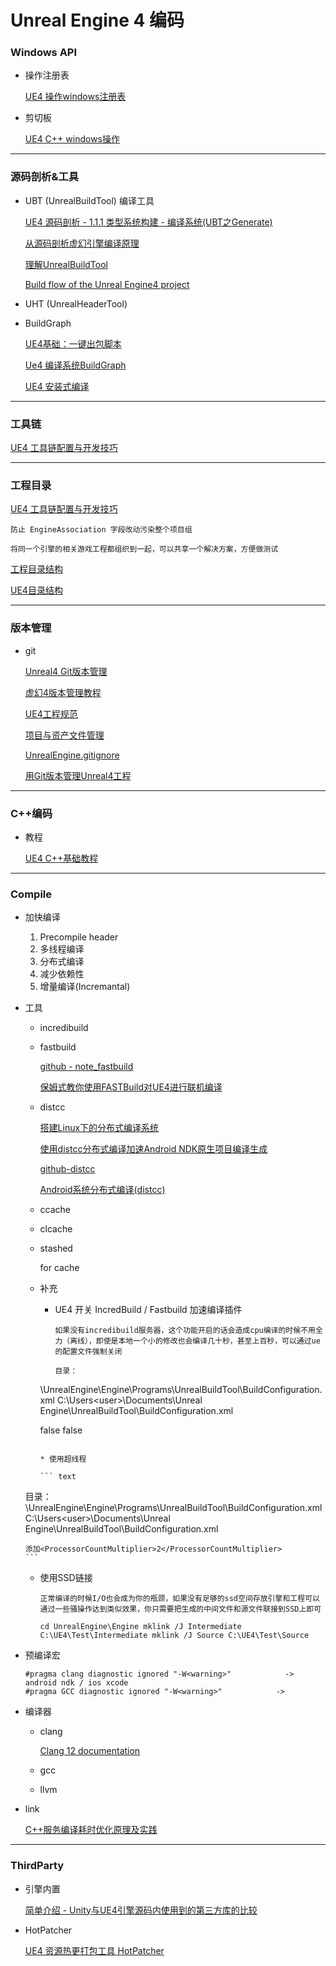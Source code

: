 # Unreal Engine 4 编码

### Windows API

* 操作注册表

  [UE4 操作windows注册表](https://zhuanlan.zhihu.com/p/139364795)

* 剪切板

  [UE4 C++ windows操作](https://blog.csdn.net/u014532636/article/details/99726677)





---



### 源码剖析&工具

* UBT (UnrealBuildTool) 编译工具

  [UE4 源码剖析 - 1.1.1 类型系统构建 - 编译系统(UBT之Generate)](https://zhuanlan.zhihu.com/p/157965866)

  [从源码剖析虚幻引擎编译原理](https://yinpengd.github.io/2019/08/13/%E4%BB%8E%E6%BA%90%E7%A0%81%E5%89%96%E6%9E%90%E8%99%9A%E5%B9%BB%E5%BC%95%E6%93%8E%E7%BC%96%E8%AF%91%E5%8E%9F%E7%90%86/)

  [理解UnrealBuildTool](https://zhuanlan.zhihu.com/p/57186557)

  [Build flow of the Unreal Engine4 project](https://imzlp.me/posts/6362/)

* UHT (UnrealHeaderTool)



* BuildGraph

  [UE4基础：一键出包脚本](https://wangjie.rocks/2019/01/22/ue4-basic-package/)

  [Ue4 编译系统BuildGraph](https://zhuanlan.zhihu.com/p/36075110)

  [UE4 安装式编译](https://wangjie.rocks/2017/04/13/ue4-installed-build/)



---



### 工具链

[UE4 工具链配置与开发技巧](https://imzlp.me/posts/12143/)



---



### 工程目录

[UE4 工具链配置与开发技巧](https://zhuanlan.zhihu.com/p/130452475)

``` text
防止 EngineAssociation 字段改动污染整个项目组

将同一个引擎的相关游戏工程都组织到一起，可以共享一个解决方案，方便做测试
```

[工程目录结构](https://zhuanlan.zhihu.com/p/160917246)

[UE4目录结构](https://muyunsoft.com/blog/Unreal4/Basic/DirectoryStructure.html#%E9%80%9A%E7%94%A8%E7%9B%AE%E5%BD%95)



---



### 版本管理

* git

  [Unreal4 Git版本管理](https://zhuanlan.zhihu.com/p/104197715)

  [虚幻4版本管理教程](https://zhuanlan.zhihu.com/p/103376639)

  [UE4工程规范](https://github.com/ericzhou9/ue4-style-guide#toc)

  [项目与资产文件管理](https://zhuanlan.zhihu.com/p/84217372)

  [UnrealEngine.gitignore](https://github.com/github/gitignore/blob/master/UnrealEngine.gitignore)

  [用Git版本管理Unreal4工程](https://zhuowl.github.io/2018/07/12/Unreal4-and-Git/)



---



### C++编码

* 教程

  [UE4 C++基础教程](https://www.zhihu.com/column/ue4cpp)



---



### Compile

* 加快编译

  1. Precompile header
  2. 多线程编译
  3. 分布式编译
  4. 减少依赖性
  5. 增量编译(Incremantal)

* 工具

  * incredibuild

  * fastbuild

    [github - note_fastbuild](https://github.com/sbfhy/note_fastbuild)

    [保姆式教你使用FASTBuild对UE4进行联机编译](https://zhuanlan.zhihu.com/p/158400394)

  * distcc

    [搭建Linux下的分布式编译系统](http://blog.xeonxu.info/blog/2012/08/30/da-jian-linuxxia-de-fen-bu-shi-bian-yi-xi-tong/)

    [使用distcc分布式编译加速Android NDK原生项目编译生成](https://blog.k-res.net/archives/1298.html)
  
    [github-distcc](https://github.com/distcc/distcc)
  
    [Android系统分布式编译(distcc)](https://blog.csdn.net/hui5110/article/details/107046883)
  
  * ccache
  
  * clcache
  
  * stashed
  
    for cache
  
  * 补充
  
    * UE4 开关 IncredBuild  /  Fastbuild 加速编译插件
  
      ``` text
      如果没有incredibuild服务器，这个功能开启的话会造成cpu编译的时候不用全力（离线），即使是本地一个小的修改也会编译几十秒，甚至上百秒，可以通过ue的配置文件强制关闭
      
      目录：
    \UnrealEngine\Engine\Programs\UnrealBuildTool\BuildConfiguration.xml
       C:\Users\<user>\Documents\Unreal Engine\UnrealBuildTool\BuildConfiguration.xml
    
      <bAllowXGE>false</bAllowXGE>
      <bAllowFASTBuild>false</bAllowFASTBuild>
      ```
  
    * 使用超线程
  
      ``` text
  目录：
      \UnrealEngine\Engine\Programs\UnrealBuildTool\BuildConfiguration.xml
     C:\Users\<user>\Documents\Unreal Engine\UnrealBuildTool\BuildConfiguration.xml
      
      添加<ProcessorCountMultiplier>2</ProcessorCountMultiplier>
      ```
  
    * 使用SSD链接
  
      ``` text
      正常编译的时候I/O也会成为你的瓶颈，如果没有足够的ssd空间存放引擎和工程可以通过一些骚操作达到类似效果，你只需要把生成的中间文件和源文件联接到SSD上即可
      
      cd UnrealEngine\Engine mklink /J Intermediate C:\UE4\Test\Intermediate mklink /J Source C:\UE4\Test\Source
      ```
  
* 预编译宏

  ``` text
  #pragma clang diagnostic ignored "-W<warning>"            ->  android ndk / ios xcode
  #pragma GCC diagnostic ignored "-W<warning>"			  ->  
  ```

* 编译器

  * clang

    [Clang 12 documentation](https://clang.llvm.org/docs/UsersManual.html)

  * gcc
  
  * llvm

* link

  [C++服务编译耗时优化原理及实践](https://tech.meituan.com/2020/12/10/apache-kylin-practice-in-meituan.html)



---



### ThirdParty

* 引擎内置

  [简单介绍 - Unity与UE4引擎源码内使用到的第三方库的比较](https://blog.csdn.net/u010019717/article/details/108113589)

* HotPatcher

  [UE4 资源热更打包工具 HotPatcher](https://imzlp.me/posts/17590/)


